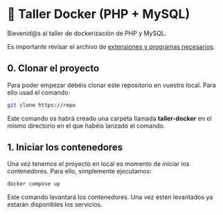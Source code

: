 # 🐳 Taller Docker (PHP + MySQL)

Bievenid@s al taller de dockerización de PHP y MySQL.

Es importante revisar el archivo de [extensiones y programas necesarios](./SOFTWARE.md).

## 0. Clonar el proyecto

Para poder empezar debéis clonar este repositorio en vuestro local. Para ello usad el comando:
```sh
git clone https://repo
```

Este comando os habrá creado una carpeta llamada **taller-docker** en el mismo directorio en el que habéis lanzado el comando.

## 1. Iniciar los contenedores

Una vez tenemos el proyecto en local es momento de iniciar los contenedores. Para ello, simplemente ejecutamos:
```sh
docker compose up
```

Este comando levantará los contenedores. Una vez estén levantados ya estarán disponibles los servicios.